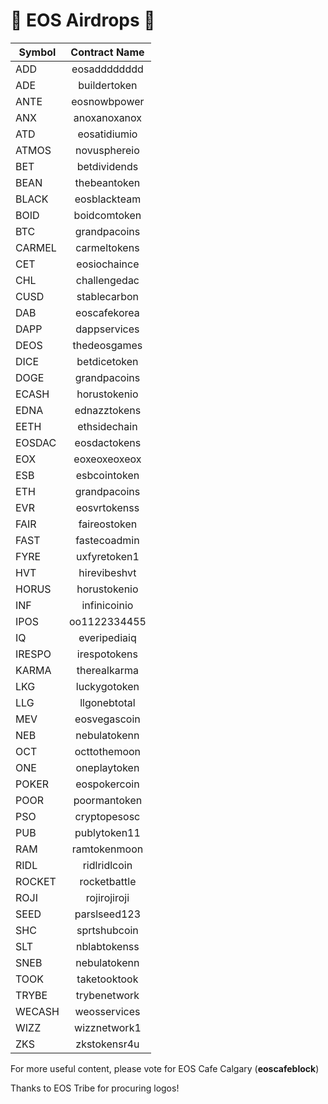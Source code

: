 # 🚀 EOS Airdrops  🚀

| Symbol        | Contract Name |
| ------------- |:-------------:|
| ADD           | eosadddddddd  |
| ADE           | buildertoken  |
| ANTE          | eosnowbpower  |
| ANX           | anoxanoxanox  |
| ATD           | eosatidiumio  |
| ATMOS         | novusphereio  |
| BET           | betdividends  |
| BEAN          | thebeantoken  |
| BLACK         | eosblackteam  |
| BOID          | boidcomtoken  |
| BTC           | grandpacoins  |
| CARMEL        | carmeltokens  |
| CET           | eosiochaince  |
| CHL           | challengedac  |
| CUSD          | stablecarbon  |
| DAB           | eoscafekorea  |
| DAPP          | dappservices  |
| DEOS          | thedeosgames  |
| DICE          | betdicetoken  |
| DOGE          | grandpacoins  |
| ECASH         | horustokenio  |
| EDNA          | ednazztokens  |
| EETH          | ethsidechain  |
| EOSDAC        | eosdactokens  |
| EOX           | eoxeoxeoxeox  |
| ESB           | esbcointoken  |
| ETH           | grandpacoins  |
| EVR           | eosvrtokenss  |
| FAIR          | faireostoken  |
| FAST          | fastecoadmin  |
| FYRE          | uxfyretoken1  |
| HVT           | hirevibeshvt  |
| HORUS         | horustokenio  |
| INF           | infinicoinio  |
| IPOS          | oo1122334455  |
| IQ            | everipediaiq  |
| IRESPO        | irespotokens  |
| KARMA         | therealkarma  |
| LKG           | luckygotoken  |
| LLG           | llgonebtotal  |
| MEV           | eosvegascoin  |
| NEB           | nebulatokenn  |
| OCT           | octtothemoon  |
| ONE           | oneplaytoken  |
| POKER         | eospokercoin  |
| POOR          | poormantoken  |
| PSO           | cryptopesosc  |
| PUB           | publytoken11  |
| RAM           | ramtokenmoon  |
| RIDL          | ridlridlcoin  |
| ROCKET        | rocketbattle  |
| ROJI          | rojirojiroji  |
| SEED          | parslseed123  |
| SHC           | sprtshubcoin  |
| SLT           | nblabtokenss  |
| SNEB          | nebulatokenn  |
| TOOK          | taketooktook  |
| TRYBE         | trybenetwork  |
| WECASH        | weosservices  |
| WIZZ          | wizznetwork1  |
| ZKS           | zkstokensr4u  |

For more useful content, please vote for EOS Cafe Calgary (**eoscafeblock**)

Thanks to EOS Tribe for procuring logos!
